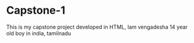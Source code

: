# Capstone-1
This is my capstone project developed in HTML, Iam vengadesha 14 year old boy in india, tamilnadu

